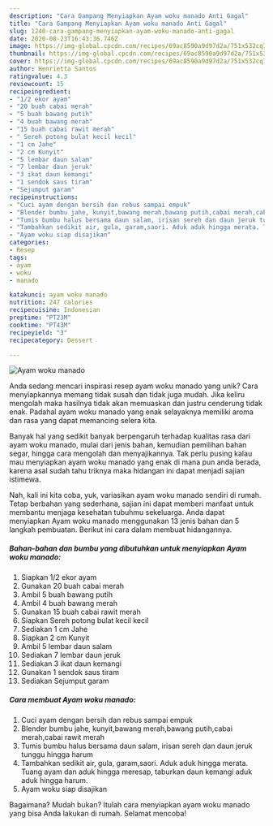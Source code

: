 ```yaml
---
description: "Cara Gampang Menyiapkan Ayam woku manado Anti Gagal"
title: "Cara Gampang Menyiapkan Ayam woku manado Anti Gagal"
slug: 1240-cara-gampang-menyiapkan-ayam-woku-manado-anti-gagal
date: 2020-08-23T16:43:36.746Z
image: https://img-global.cpcdn.com/recipes/69ac8590a9d97d2a/751x532cq70/ayam-woku-manado-foto-resep-utama.jpg
thumbnail: https://img-global.cpcdn.com/recipes/69ac8590a9d97d2a/751x532cq70/ayam-woku-manado-foto-resep-utama.jpg
cover: https://img-global.cpcdn.com/recipes/69ac8590a9d97d2a/751x532cq70/ayam-woku-manado-foto-resep-utama.jpg
author: Henrietta Santos
ratingvalue: 4.3
reviewcount: 15
recipeingredient:
- "1/2 ekor ayam"
- "20 buah cabai merah"
- "5 buah bawang putih"
- "4 buah bawang merah"
- "15 buah cabai rawit merah"
- " Sereh potong bulat kecil kecil"
- "1 cm Jahe"
- "2 cm Kunyit"
- "5 lembar daun salam"
- "7 lembar daun jeruk"
- "3 ikat daun kemangi"
- "1 sendok saus tiram"
- "Sejumput garam"
recipeinstructions:
- "Cuci ayam dengan bersih dan rebus sampai empuk"
- "Blender bumbu jahe, kunyit,bawang merah,bawang putih,cabai merah,cabai rawit merah"
- "Tumis bumbu halus bersama daun salam, irisan sereh dan daun jeruk tunggu hingga harum"
- "Tambahkan sedikit air, gula, garam,saori. Aduk aduk hingga merata. Tuang ayam dan aduk hingga meresap, taburkan daun kemangi aduk aduk hingga harum."
- "Ayam woku siap disajikan"
categories:
- Resep
tags:
- ayam
- woku
- manado

katakunci: ayam woku manado 
nutrition: 247 calories
recipecuisine: Indonesian
preptime: "PT23M"
cooktime: "PT43M"
recipeyield: "3"
recipecategory: Dessert

---
```



![Ayam woku manado](https://img-global.cpcdn.com/recipes/69ac8590a9d97d2a/751x532cq70/ayam-woku-manado-foto-resep-utama.jpg)

Anda sedang mencari inspirasi resep ayam woku manado yang unik? Cara menyiapkannya memang tidak susah dan tidak juga mudah. Jika keliru mengolah maka hasilnya tidak akan memuaskan dan justru cenderung tidak enak. Padahal ayam woku manado yang enak selayaknya memiliki aroma dan rasa yang dapat memancing selera kita.

Banyak hal yang sedikit banyak berpengaruh terhadap kualitas rasa dari ayam woku manado, mulai dari jenis bahan, kemudian pemilihan bahan segar, hingga cara mengolah dan menyajikannya. Tak perlu pusing kalau mau menyiapkan ayam woku manado yang enak di mana pun anda berada, karena asal sudah tahu triknya maka hidangan ini dapat menjadi sajian istimewa.




Nah, kali ini kita coba, yuk, variasikan ayam woku manado sendiri di rumah. Tetap berbahan yang sederhana, sajian ini dapat memberi manfaat untuk membantu menjaga kesehatan tubuhmu sekeluarga. Anda dapat menyiapkan Ayam woku manado menggunakan 13 jenis bahan dan 5 langkah pembuatan. Berikut ini cara dalam membuat hidangannya.

<!--inarticleads1-->

##### Bahan-bahan dan bumbu yang dibutuhkan untuk menyiapkan Ayam woku manado:

1. Siapkan 1/2 ekor ayam
1. Gunakan 20 buah cabai merah
1. Ambil 5 buah bawang putih
1. Ambil 4 buah bawang merah
1. Gunakan 15 buah cabai rawit merah
1. Siapkan  Sereh potong bulat kecil kecil
1. Sediakan 1 cm Jahe
1. Siapkan 2 cm Kunyit
1. Ambil 5 lembar daun salam
1. Sediakan 7 lembar daun jeruk
1. Sediakan 3 ikat daun kemangi
1. Gunakan 1 sendok saus tiram
1. Sediakan Sejumput garam




<!--inarticleads2-->

##### Cara membuat Ayam woku manado:

1. Cuci ayam dengan bersih dan rebus sampai empuk
1. Blender bumbu jahe, kunyit,bawang merah,bawang putih,cabai merah,cabai rawit merah
1. Tumis bumbu halus bersama daun salam, irisan sereh dan daun jeruk tunggu hingga harum
1. Tambahkan sedikit air, gula, garam,saori. Aduk aduk hingga merata. Tuang ayam dan aduk hingga meresap, taburkan daun kemangi aduk aduk hingga harum.
1. Ayam woku siap disajikan




Bagaimana? Mudah bukan? Itulah cara menyiapkan ayam woku manado yang bisa Anda lakukan di rumah. Selamat mencoba!
